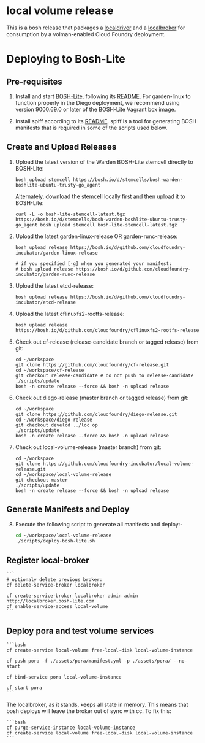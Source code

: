 # local volume release
This is a bosh release that packages a [localdriver](https://github.com/cloudfoundry-incubator/localdriver) and a [localbroker](https://github.com/cloudfoundry-incubator/localbroker) for consumption by a volman-enabled Cloud Foundry deployment.

# Deploying to Bosh-Lite

## Pre-requisites

1. Install and start [BOSH-Lite](https://github.com/cloudfoundry/bosh-lite), following its [README](https://github.com/cloudfoundry/bosh-lite/blob/master/README.md).  For garden-linux to function properly in the Diego deployment, we recommend using version 9000.69.0 or later of the BOSH-Lite Vagrant box image.

2. Install spiff according to its [README](https://github.com/cloudfoundry-incubator/spiff). spiff is a tool for generating BOSH manifests that is required in some of the scripts used below.

## Create and Upload Releases

1. Upload the latest version of the Warden BOSH-Lite stemcell directly to BOSH-Lite:

    `bosh upload stemcell https://bosh.io/d/stemcells/bosh-warden-boshlite-ubuntu-trusty-go_agent`

    Alternately, download the stemcell locally first and then upload it to BOSH-Lite:
    
    `curl -L -o bosh-lite-stemcell-latest.tgz https://bosh.io/d/stemcells/bosh-warden-boshlite-ubuntu-trusty-go_agent
    bosh upload stemcell bosh-lite-stemcell-latest.tgz`

2. Upload the latest garden-linux-release OR garden-runc-release:
   
    ```
    bosh upload release https://bosh.io/d/github.com/cloudfoundry-incubator/garden-linux-release
    
    # if you specified [-g] when you generated your manifest:
    # bosh upload release https://bosh.io/d/github.com/cloudfoundry-incubator/garden-runc-release
    ```

3. Upload the latest etcd-release:

    `bosh upload release https://bosh.io/d/github.com/cloudfoundry-incubator/etcd-release`

4. Upload the latest cflinuxfs2-rootfs-release:

    `bosh upload release https://bosh.io/d/github.com/cloudfoundry/cflinuxfs2-rootfs-release`

5. Check out cf-release (release-candidate branch or tagged release) from git:

    ```
    cd ~/workspace
    git clone https://github.com/cloudfoundry/cf-release.git
    cd ~/workspace/cf-release
    git checkout release-candidate # do not push to release-candidate
    ./scripts/update
    bosh -n create release --force && bosh -n upload release
    ```

6. Check out diego-release (master branch or tagged release) from git:

    ```
    cd ~/workspace
    git clone https://github.com/cloudfoundry/diego-release.git
    cd ~/workspace/diego-release
    git checkout develcd ../loc op 
    ./scripts/update
    bosh -n create release --force && bosh -n upload release
    ```

7. Check out local-volume-release (master branch) from git:

    ```
    cd ~/workspace
    git clone https://github.com/cloudfoundry-incubator/local-volume-release.git
    cd ~/workspace/local-volume-release
    git checkout master
    ./scripts/update
    bosh -n create release --force && bosh -n upload release
    ```

## Generate Manifests and Deploy

8. Execute the following script to generate all manifests and deploy:-

    ```bash
    cd ~/workspace/local-volume-release
    ./scripts/deploy-bosh-lite.sh
    ```

## Register local-broker

    ```
    # optionaly delete previous broker:
    cf delete-service-broker localbroker
    
    cf create-service-broker localbroker admin admin http://localbroker.bosh-lite.com
    cf enable-service-access local-volume
    ```

## Deploy pora and test volume services

    ```bash
    cf create-service local-volume free-local-disk local-volume-instance
    
    cf push pora -f ./assets/pora/manifest.yml -p ./assets/pora/ --no-start
    
    cf bind-service pora local-volume-instance
    
    cf start pora
    ```

The localbroker, as it stands, keeps all state in memory. This means that bosh deploys will leave the broker out of sync with cc. To fix this:

    ```bash
    cf purge-service-instance local-volume-instance
    cf create-service local-volume free-local-disk local-volume-instance
    ```
